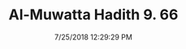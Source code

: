 ---
title        : "Al-Muwatta Hadith 9. 66"
date         : 7/25/2018 12:29:29 PM
draft        : false
type         : "hadith"
layout       : "hadith"
BookCode     : "AMH"
VolumeNumber : "9"
HadithNumber : "66"
categories  :  ["Prayer, Shortening - Turning and Clapping when Necessary during the"]
---